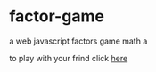 # factor-game
a web javascript factors game math a

to play with your frind click <a href='https://tahabornoosh.github.io/factor-game/player-player/'>here</a>
